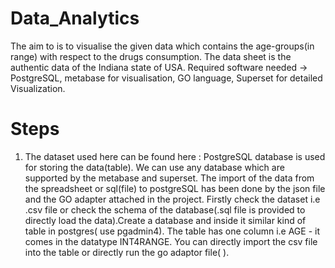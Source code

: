 # Data_Analytics

The aim to is to visualise the given data which contains the age-groups(in range) with respect to the drugs consumption. The data sheet is the authentic data of the Indiana state of USA.
Required software needed -> PostgreSQL, metabase for visualisation, GO language, Superset for detailed Visualization.

# Steps
1. The dataset used here can be found here :
PostgreSQL database is used for storing the data(table). We can use any database which are supported by the metabase and superset. The import of the data from the spreadsheet or sql(file) to postgreSQL has been done by the json file and the GO adapter attached in the project. 
Firstly check the dataset i.e .csv file or check the schema of the database(.sql file is provided to directly load the data).Create a database and inside it similar kind of table in postgres( use pgadmin4). The table has one column i.e AGE - it comes in the datatype INT4RANGE. You can directly import the csv file into the table or directly run the go adaptor file( ).

